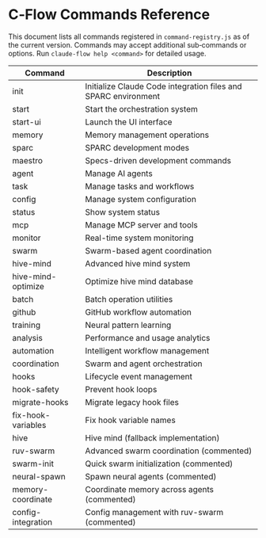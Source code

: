 # C‑Flow Commands Reference

This document lists all commands registered in `command-registry.js` as of the current version. Commands may accept additional sub‑commands or options. Run `claude-flow help <command>` for detailed usage.

| Command | Description |
|---------|-------------|
| init | Initialize Claude Code integration files and SPARC environment |
| start | Start the orchestration system |
| start-ui | Launch the UI interface |
| memory | Memory management operations |
| sparc | SPARC development modes |
| maestro | Specs-driven development commands |
| agent | Manage AI agents |
| task | Manage tasks and workflows |
| config | Manage system configuration |
| status | Show system status |
| mcp | Manage MCP server and tools |
| monitor | Real-time system monitoring |
| swarm | Swarm-based agent coordination |
| hive-mind | Advanced hive mind system |
| hive-mind-optimize | Optimize hive mind database |
| batch | Batch operation utilities |
| github | GitHub workflow automation |
| training | Neural pattern learning |
| analysis | Performance and usage analytics |
| automation | Intelligent workflow management |
| coordination | Swarm and agent orchestration |
| hooks | Lifecycle event management |
| hook-safety | Prevent hook loops |
| migrate-hooks | Migrate legacy hook files |
| fix-hook-variables | Fix hook variable names |
| hive | Hive mind (fallback implementation) |
| ruv-swarm | Advanced swarm coordination (commented) |
| swarm-init | Quick swarm initialization (commented) |
| neural-spawn | Spawn neural agents (commented) |
| memory-coordinate | Coordinate memory across agents (commented) |
| config-integration | Config management with ruv-swarm (commented) |

